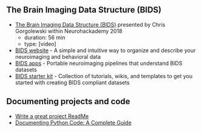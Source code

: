 ## The Brain Imaging Data Structure (BIDS)

-   [The Brain Imaging Data Structure (BIDS)](https://neurohackademy.org/course/the-brain-imaging-data-structure-bids/)
    presented by Chris Gorgolewski within Neurohackademy 2018
    -   duration: 56 min
    -   type: [video]
-   [BIDS website](http://bids.neuroimaging.io/) - A simple and intuitive way to
    organize and describe your neuroimaging and behavioral data
-   [BIDS apps](https://bids-apps.neuroimaging.io/apps/) - Portable neuroimaging
    pipelines that understand BIDS datasets
-   [BIDS starter kit](https://github.com/bids-standard/bids-starter-kit) -
    Collection of tutorials, wikis, and templates to get you started with
    creating BIDS compliant datasets

## Documenting projects and code

-   [Write a great project ReadMe](https://mozilla.github.io/open-leadership-training-series/articles/opening-your-project/write-a-great-project-readme/)
-   [Documenting Python Code: A Complete Guide](https://realpython.com/documenting-python-code/)
